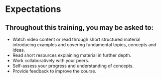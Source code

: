 # Expectations

## Throughout this training, you may be asked to:

*   Watch video content or read through short structured material introducing examples and covering fundamental topics, concepts and ideas.
*   Read short resources explaining material in further depth.
*   Work collaboratively with your peers.
*   Self-assess your progress and understanding of concepts.
*   Provide feedback to improve the course.

